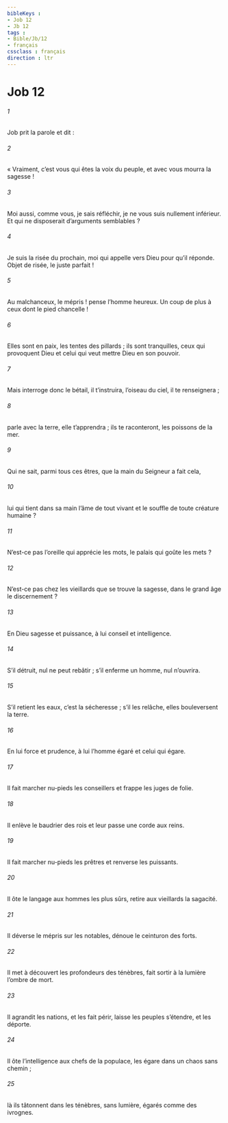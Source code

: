 ```yaml
---
bibleKeys : 
- Job 12
- Jb 12
tags : 
- Bible/Jb/12
- français
cssclass : français
direction : ltr
---
```


# Job 12

###### 1
Job prit la parole et dit :
###### 2
« Vraiment, c’est vous qui êtes la voix du peuple,
et avec vous mourra la sagesse !
###### 3
Moi aussi, comme vous, je sais réfléchir,
je ne vous suis nullement inférieur.
Et qui ne disposerait d’arguments semblables ?
###### 4
Je suis la risée du prochain,
moi qui appelle vers Dieu pour qu’il réponde.
Objet de risée, le juste parfait !
###### 5
Au malchanceux, le mépris ! pense l’homme heureux.
Un coup de plus à ceux dont le pied chancelle !
###### 6
Elles sont en paix, les tentes des pillards ;
ils sont tranquilles, ceux qui provoquent Dieu
et celui qui veut mettre Dieu en son pouvoir.
###### 7
Mais interroge donc le bétail, il t’instruira,
l’oiseau du ciel, il te renseignera ;
###### 8
parle avec la terre, elle t’apprendra ;
ils te raconteront, les poissons de la mer.
###### 9
Qui ne sait, parmi tous ces êtres,
que la main du Seigneur a fait cela,
###### 10
lui qui tient dans sa main l’âme de tout vivant
et le souffle de toute créature humaine ?
###### 11
N’est-ce pas l’oreille qui apprécie les mots,
le palais qui goûte les mets ?
###### 12
N’est-ce pas chez les vieillards que se trouve la sagesse,
dans le grand âge le discernement ?
###### 13
En Dieu sagesse et puissance,
à lui conseil et intelligence.
###### 14
S’il détruit, nul ne peut rebâtir ;
s’il enferme un homme, nul n’ouvrira.
###### 15
S’il retient les eaux, c’est la sécheresse ;
s’il les relâche, elles bouleversent la terre.
###### 16
En lui force et prudence,
à lui l’homme égaré et celui qui égare.
###### 17
Il fait marcher nu-pieds les conseillers
et frappe les juges de folie.
###### 18
Il enlève le baudrier des rois
et leur passe une corde aux reins.
###### 19
Il fait marcher nu-pieds les prêtres
et renverse les puissants.
###### 20
Il ôte le langage aux hommes les plus sûrs,
retire aux vieillards la sagacité.
###### 21
Il déverse le mépris sur les notables,
dénoue le ceinturon des forts.
###### 22
Il met à découvert les profondeurs des ténèbres,
fait sortir à la lumière l’ombre de mort.
###### 23
Il agrandit les nations, et les fait périr,
laisse les peuples s’étendre, et les déporte.
###### 24
Il ôte l’intelligence aux chefs de la populace,
les égare dans un chaos sans chemin ;
###### 25
là ils tâtonnent dans les ténèbres, sans lumière,
égarés comme des ivrognes.

